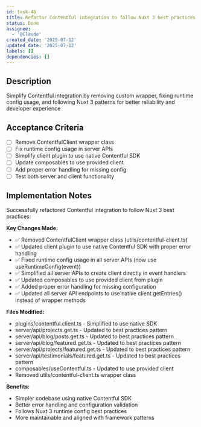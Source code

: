 ```yaml
---
id: task-46
title: Refactor Contentful integration to follow Nuxt 3 best practices
status: Done
assignee:
  - '@Claude'
created_date: '2025-07-12'
updated_date: '2025-07-12'
labels: []
dependencies: []
---
```


## Description

Simplify Contentful integration by removing custom wrapper, fixing runtime config usage, and following Nuxt 3 patterns for better reliability and developer experience

## Acceptance Criteria

- [ ] Remove ContentfulClient wrapper class
- [ ] Fix runtime config usage in server APIs
- [ ] Simplify client plugin to use native Contentful SDK
- [ ] Update composables to use provided client
- [ ] Add proper error handling for missing config
- [ ] Test both server and client functionality

## Implementation Notes

Successfully refactored Contentful integration to follow Nuxt 3 best practices:

**Key Changes Made:**
- ✅ Removed ContentfulClient wrapper class (utils/contentful-client.ts)
- ✅ Updated client plugin to use native Contentful SDK with proper error handling
- ✅ Fixed runtime config usage in all server APIs (now use useRuntimeConfig(event))
- ✅ Simplified all server APIs to create client directly in event handlers
- ✅ Updated composables to use provided client from plugin
- ✅ Added proper error handling for missing configuration
- ✅ Updated all server API endpoints to use native client.getEntries() instead of wrapper methods

**Files Modified:**
- plugins/contentful.client.ts - Simplified to use native SDK
- server/api/projects.get.ts - Updated to best practices pattern
- server/api/blog/posts.get.ts - Updated to best practices pattern  
- server/api/blog/featured.get.ts - Updated to best practices pattern
- server/api/projects/featured.get.ts - Updated to best practices pattern
- server/api/testimonials/featured.get.ts - Updated to best practices pattern
- composables/useContentful.ts - Updated to use provided client
- Removed utils/contentful-client.ts wrapper class

**Benefits:**
- Simpler codebase using native Contentful SDK
- Better error handling and configuration validation
- Follows Nuxt 3 runtime config best practices
- More maintainable and aligned with framework patterns
